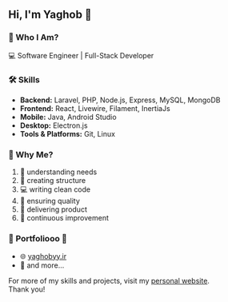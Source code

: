 ## Hi, I'm Yaghob 👋

### 🧩 Who I Am?
💻 Software Engineer | Full-Stack Developer

### 🛠 Skills
- **Backend:** Laravel, PHP, Node.js, Express, MySQL, MongoDB  
- **Frontend:** React, Livewire, Filament, InertiaJs 
- **Mobile:** Java, Android Studio  
- **Desktop:** Electron.js  
- **Tools & Platforms:** Git, Linux

### 💬 Why Me?

1. 🧠 understanding needs  
2. 🧩 creating structure  
3. 💻 writing clean code  
4. 🧪 ensuring quality  
5. 🚀 delivering product  
6. 🔁 continuous improvement

### 💬 Portfoliooo 🎵

- 🌐 [yaghobyy.ir](https://yaghobyy.ir)  
- 🔗 and more...


For more of my skills and projects, visit my [personal website](https://yaghobyy.ir).  
Thank you!

